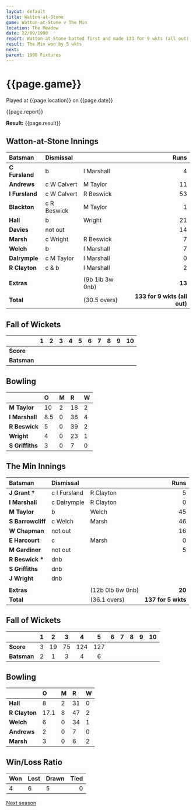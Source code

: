 ```yaml
---
layout: default
title: Watton-at-Stone
game: Watton-at-Stone v The Min
location: The Meadow
date: 22/09/1990
report: Watton-at-Stone batted first and made 133 for 9 wkts (all out). The Min replied with 137 for 5 wkts
result: The Min won by 5 wkts
next: 
parent: 1990 Fixtures
---
```


# {{page.game}}

Played at {{page.location}} on {{page.date}}

{{page.report}}

**Result:** {{page.result}}

## Watton-at-Stone Innings

| Batsman | Dismissal |  | Runs |
|:---|:---|---|---:|
| **C Fursland** | b | I Marshall | 4 | 
| **Andrews** | c W Calvert |M Taylor | 11 | 
| **I Fursland** | c W Calvert | R Beswick | 53 | 
| **Blackton** | c R Beswick | M Taylor | 1 | 
| **Hall** | b | Wright | 21 | 
| **Davies** | not out |  | 14 |
| **Marsh** | c Wright | R Beswick | 7 | 
| **Welch** | b | I Marshall | 7 |
| **Dalrymple** | c M Taylor | I Marshall | 0 | 
| **R Clayton** | c & b | I Marshall | 2 | 
|  |  |  |  |
| **Extras** | | (9b 1lb 3w 0nb) | **13** | 
| **Total** | | (30.5 overs) | **133 for 9 wkts (all out)** | 

## Fall of Wickets

| | 1 | 2 | 3 | 4 | 5 | 6 | 7 | 8 | 9 | 10 |
|---|:---:|:---:|:---:|:---:|:---:|:---:|:---:|:---:|:---:|:---:|
| **Score** |  |  |  |  |  |  |  |  |  |  |
| **Batsman** |  |  |  |  |  |  |  |  |  |  |

## Bowling

| | O | M | R | W |
|---|:---|:---|:---|:---|
| **M Taylor** | 10 | 2 | 18 | 2 | 
| **I Marshall** | 8.5 | 0 | 36 | 4 | 
| **R Beswick** | 5 | 0 | 39 | 2 | 
| **Wright** | 4 | 0 | 23 | 1 | 
| **S Griffiths** | 3 | 0 | 7 | 0 |

## The Min Innings

| Batsman | Dismissal |  | Runs |
|:---|:---|---|---:|
| **J Grant &#8224;** | c I Fursland | R Clayton | 5 | 
| **I Marshall** | c Dalrymple | R Clayton | 0 | 
| **M Taylor** | b | Welch | 45 | 
| **S Barrowcliff** | c Welch | Marsh | 46 | 
| **W Chapman** | not out |  | 16 | 
| **E Harcourt** | c | Marsh | 0 | 
| **M Gardiner** | not out |  | 5 |
| **R Beswick &#42;** | dnb |  |  |
| **S Griffiths** | dnb |  |  | 
| **J Wright** | dnb |  |  |
|  |  |  |  | 
| **Extras** | | (12b 0lb 8w 0nb) | **20** | 
| **Total** | | (36.1 overs) | **137 for 5 wkts** | 

## Fall of Wickets

| | 1 | 2 | 3 | 4 | 5 | 6 | 7 | 8 | 9 | 10 |
|---|:---:|:---:|:---:|:---:|:---:|:---:|:---:|:---:|:---:|:---:|
| **Score** | 3 | 19 | 75 | 124 | 127 |  |  |  |  |  | 
| **Batsman** | 2 | 1 | 3 | 4 | 6 |  |  |  |  |  | 

## Bowling

| | O | M | R | W |
|---|:---|:---|:---|:---|
| **Hall** | 8 | 2 | 31 | 0 | 
| **R Clayton** | 17.1 | 8 | 47 | 2 | 
| **Welch** | 6 | 0 | 34 | 1 | 
| **Andrews** | 2 | 0 | 7 | 0 | 
| **Marsh** | 3 | 0 | 6 | 2 | 

## Win/Loss Ratio

| Won | Lost | Drawn | Tied |
|:---|:---|:---|---:|
| 4 | 6 | 5 | 0 |

[Next season](../1991)